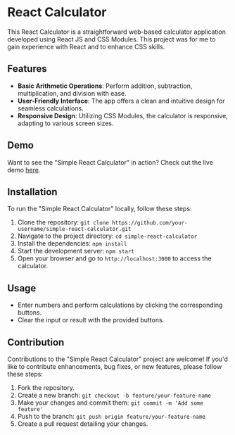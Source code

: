 # React Calculator

This React Calculator is a straightforward web-based calculator application developed using React JS and CSS Modules. This project was for me to gain experience with React and to enhance CSS skills.

## Features

- **Basic Arithmetic Operations**: Perform addition, subtraction, multiplication, and division with ease.
- **User-Friendly Interface**: The app offers a clean and intuitive design for seamless calculations.
- **Responsive Design**: Utilizing CSS Modules, the calculator is responsive, adapting to various screen sizes.

## Demo

Want to see the "Simple React Calculator" in action? Check out the live demo [here]([https://your-demo-link.com](https://jackhipperson.github.io/Calculator/)).

## Installation

To run the "Simple React Calculator" locally, follow these steps:

1. Clone the repository: `git clone https://github.com/your-username/simple-react-calculator.git`
2. Navigate to the project directory: `cd simple-react-calculator`
3. Install the dependencies: `npm install`
4. Start the development server: `npm start`
5. Open your browser and go to `http://localhost:3000` to access the calculator.

## Usage

- Enter numbers and perform calculations by clicking the corresponding buttons.
- Clear the input or result with the provided buttons.

## Contribution

Contributions to the "Simple React Calculator" project are welcome! If you'd like to contribute enhancements, bug fixes, or new features, please follow these steps:

1. Fork the repository.
2. Create a new branch: `git checkout -b feature/your-feature-name`
3. Make your changes and commit them: `git commit -m 'Add some feature'`
4. Push to the branch: `git push origin feature/your-feature-name`
5. Create a pull request detailing your changes.
